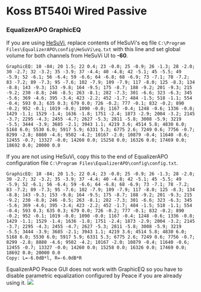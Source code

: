 # Koss BT540i Wired Passive
### EqualizerAPO GraphicEQ
If you are using [HeSuVi](https://sourceforge.net/projects/hesuvi/), replace contents of HeSuVi's eq file `C:\Program Files\EqualizerAPO\config\HeSuVi\eq.txt` with this line and set global volume for both channels from HeSuVi UI to **-60**.
```
GraphicEQ: 10 -84; 20 1.5; 22 0.4; 23 -0.0; 25 -0.9; 26 -1.3; 28 -2.0; 30 -2.7; 32 -3.2; 35 -3.9; 37 -4.4; 40 -4.8; 42 -5.1; 45 -5.5; 49 -5.9; 52 -6.1; 56 -6.4; 59 -6.6; 64 -6.8; 68 -6.9; 73 -7.1; 78 -7.2; 83 -7.2; 89 -7.3; 95 -7.6; 102 -7.9; 109 -7.9; 117 -8.0; 125 -8.3; 134 -8.8; 143 -9.3; 153 -9.8; 164 -9.5; 175 -8.7; 188 -9.2; 201 -9.3; 215 -9.2; 230 -8.8; 246 -8.5; 263 -8.1; 282 -7.3; 301 -6.6; 323 -6.3; 345 -5.6; 369 -4.6; 395 -3.4; 423 -2.2; 452 -1.7; 484 -1.5; 518 -1.1; 554 -0.4; 593 0.3; 635 0.3; 679 0.0; 726 -0.2; 777 -0.1; 832 -0.2; 890 -0.2; 952 -0.1; 1019 -0.0; 1090 -0.0; 1167 -0.4; 1248 -0.6; 1336 -0.8; 1429 -1.1; 1529 -1.4; 1636 -1.8; 1751 -2.4; 1873 -2.9; 2004 -3.2; 2145 -3.7; 2295 -4.3; 2455 -4.7; 2627 -5.3; 2811 -5.8; 3008 -5.9; 3219 -5.5; 3444 -3.9; 3685 -2.1; 3943 1.1; 4219 3.6; 4514 5.8; 4830 6.0; 5168 6.0; 5530 6.0; 5917 5.9; 6331 5.3; 6775 2.6; 7249 0.6; 7756 -0.7; 8299 -2.8; 8880 -4.6; 9502 -4.2; 10167 -2.0; 10879 -0.4; 11640 -0.6; 12455 -0.7; 13327 -0.0; 14260 0.0; 15258 0.0; 16326 0.0; 17469 0.0; 18692 0.0; 20000 0.0
```
If you are not using HeSuVi, copy this to the end of EqualizerAPO configuration file `C:\Program Files\EqualizerAPO\config\config.txt`.
```
GraphicEQ: 10 -84; 20 1.5; 22 0.4; 23 -0.0; 25 -0.9; 26 -1.3; 28 -2.0; 30 -2.7; 32 -3.2; 35 -3.9; 37 -4.4; 40 -4.8; 42 -5.1; 45 -5.5; 49 -5.9; 52 -6.1; 56 -6.4; 59 -6.6; 64 -6.8; 68 -6.9; 73 -7.1; 78 -7.2; 83 -7.2; 89 -7.3; 95 -7.6; 102 -7.9; 109 -7.9; 117 -8.0; 125 -8.3; 134 -8.8; 143 -9.3; 153 -9.8; 164 -9.5; 175 -8.7; 188 -9.2; 201 -9.3; 215 -9.2; 230 -8.8; 246 -8.5; 263 -8.1; 282 -7.3; 301 -6.6; 323 -6.3; 345 -5.6; 369 -4.6; 395 -3.4; 423 -2.2; 452 -1.7; 484 -1.5; 518 -1.1; 554 -0.4; 593 0.3; 635 0.3; 679 0.0; 726 -0.2; 777 -0.1; 832 -0.2; 890 -0.2; 952 -0.1; 1019 -0.0; 1090 -0.0; 1167 -0.4; 1248 -0.6; 1336 -0.8; 1429 -1.1; 1529 -1.4; 1636 -1.8; 1751 -2.4; 1873 -2.9; 2004 -3.2; 2145 -3.7; 2295 -4.3; 2455 -4.7; 2627 -5.3; 2811 -5.8; 3008 -5.9; 3219 -5.5; 3444 -3.9; 3685 -2.1; 3943 1.1; 4219 3.6; 4514 5.8; 4830 6.0; 5168 6.0; 5530 6.0; 5917 5.9; 6331 5.3; 6775 2.6; 7249 0.6; 7756 -0.7; 8299 -2.8; 8880 -4.6; 9502 -4.2; 10167 -2.0; 10879 -0.4; 11640 -0.6; 12455 -0.7; 13327 -0.0; 14260 0.0; 15258 0.0; 16326 0.0; 17469 0.0; 18692 0.0; 20000 0.0
Copy: L=-6.0dB*l, R=-6.0dB*R
```
EqualizerAPO Peace GUI does not work with GraphicEQ so you have to disable parametric equalization configured by Peace if you are already using it.
![](https://raw.githubusercontent.com/jaakkopasanen/AutoEq/master/results/Innerfidelity%202017/innerfidelity/onear/Koss%20BT540i%20Wired%20Passive/Koss%20BT540i%20Wired%20Passive.png)
